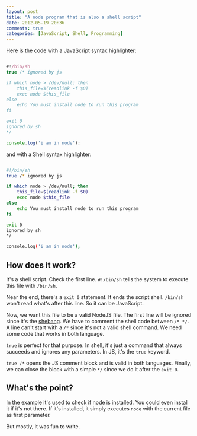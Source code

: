 ```yaml
---
layout: post
title: "A node program that is also a shell script"
date: 2012-05-19 20:36
comments: true
categories: [JavaScript, Shell, Programming]
---
```


Here is the code with a JavaScript syntax highlighter:

``` javascript

#!/bin/sh
true /* ignored by js

if which node > /dev/null; then
    this_file=$(readlink -f $0)
    exec node $this_file
else
    echo You must install node to run this program
fi

exit 0
ignored by sh
*/

console.log('i am in node');
```

and with a Shell syntax highlighter:

``` bash

#!/bin/sh
true /* ignored by js

if which node > /dev/null; then
    this_file=$(readlink -f $0)
    exec node $this_file
else
    echo You must install node to run this program
fi

exit 0
ignored by sh
*/

console.log('i am in node');
```

How does it work?
-----------------
It's a shell script. Check the first line. `#!/bin/sh` tells the system
to execute this file with `/bin/sh`.

Near the end, there's a `exit 0` statement. It ends the script shell.
`/bin/sh` won't read what's after this line. So it can be JavaScript.

Now, we want this file to be a valid NodeJS file. The first line will be
ignored since it's the [shebang](http://en.wikipedia.org/wiki/Shebang_%28Unix%29).
We have to comment the shell code between `/* */`. A line can't start with
a `/*` since it's not a valid shell command. We need some code that works
in both language.

`true` is perfect for that purpose. In shell, it's just a command that
always succeeds and ignores any parameters. In JS, it's the `true` keyword.

`true /*` opens the JS comment block and is valid in both languages.
Finally, we can close the block with a simple `*/` since we do it after
the `exit 0`.

What's the point?
-----------------

In the example it's used to check if node is installed.
You could even install it if it's not there.
If it's installed, it simply executes `node` with the current file as
first parameter.

But mostly, it was fun to write.
